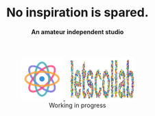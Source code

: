 <div align='center' >
  <h1>No inspiration is spared.</h1>
</div>

<div align='center' >
  <h4>An amateur independent studio</h4>
</div>

<br />
<br />

<div align='center' >
  <a href="https://nawb.deskbtm.com">
    <img src="../nawb.png" width="100"/>
  </a>
  &nbsp;&nbsp;
  <a href="https://letscollab.deskbtm.com">
   <img src="../letscollab.svg" width="150" height="100"/>
  </a>
</div>

<div align='center' >
  Working in progress
</div>
